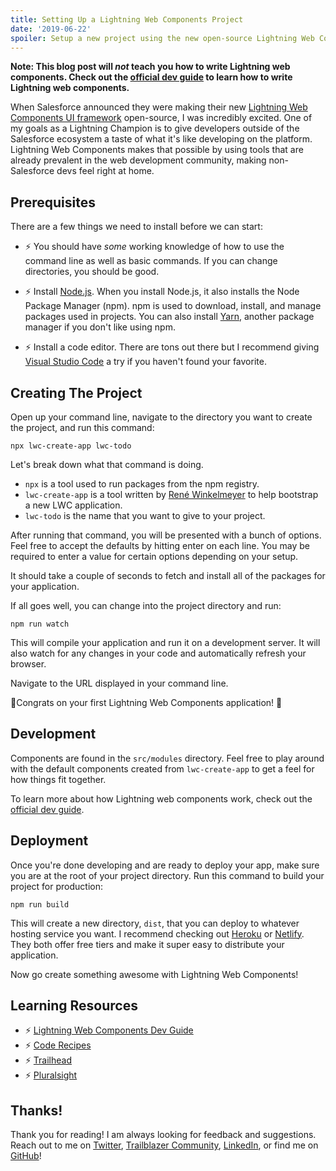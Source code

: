 ```yaml
---
title: Setting Up a Lightning Web Components Project
date: '2019-06-22'
spoiler: Setup a new project using the new open-source Lightning Web Components UI framework.
---
```


**Note: This blog post will _not_ teach you how to write Lightning web components. Check out the [official dev guide](https://lwc.dev/guide/introduction) to learn how to write Lightning web components.**

When Salesforce announced they were making their new [Lightning Web Components UI framework](https://lwc.dev/) open-source, I was incredibly excited. One of my goals as a Lightning Champion is to give developers outside of the Salesforce ecosystem a taste of what it's like developing on the platform. Lightning Web Components makes that possible by using tools that are already prevalent in the web development community, making non-Salesforce devs feel right at home.

## Prerequisites

There are a few things we need to install before we can start:

* ⚡️ You should have *some* working knowledge of how to use the command line as well as basic commands. If you can change directories, you should be good.

* ⚡️ Install [Node.js](https://nodejs.org/). When you install Node.js, it also installs the Node Package Manager (npm). npm is used to download, install, and manage packages used in projects. You can also install [Yarn](https://yarnpkg.com/), another package manager if you don't like using npm.

* ⚡️ Install a code editor. There are tons out there but I recommend giving [Visual Studio Code](https://code.visualstudio.com/) a try if you haven't found your favorite.

## Creating The Project

Open up your command line, navigate to the directory you want to create the project, and run this command:

```(zsh)
npx lwc-create-app lwc-todo
```
Let's break down what that command is doing.
* `npx` is a tool used to run packages from the npm registry.
* `lwc-create-app` is a tool written by [René Winkelmeyer](https://twitter.com/muenzpraeger) to help bootstrap a new LWC application.
* `lwc-todo` is the name that you want to give to your project.

After running that command, you will be presented with a bunch of options. Feel free to accept the defaults by hitting enter on each line. You may be required to enter a value for certain options depending on your setup.

It should take a couple of seconds to fetch and install all of the packages for your application.

If all goes well, you can change into the project directory and run:

```(zsh)
npm run watch
```
This will compile your application and run it on a development server. It will also watch for any changes in your code and automatically refresh your browser.

Navigate to the URL displayed in your command line.

🎉Congrats on your first Lightning Web Components application! 🎉

## Development

Components are found in the `src/modules` directory. Feel free to play around with the default components created from `lwc-create-app` to get a feel for how things fit together.

To learn more about how Lightning web components work, check out the [official dev guide](https://lwc.dev/guide/introduction).

## Deployment

Once you're done developing and are ready to deploy your app, make sure you are at the root of your project directory. Run this command to build your project for production:

```(zsh)
npm run build
```

This will create a new directory, `dist`, that you can deploy to whatever hosting service you want. I recommend checking out [Heroku](https://www.heroku.com/) or [Netlify](https://www.netlify.com/). They both offer free tiers and make it super easy to distribute your application.

Now go create something awesome with Lightning Web Components!

## Learning Resources

* ⚡️ [Lightning Web Components Dev Guide](https://lwc.dev/guide/introduction)
* ⚡️ [Code Recipes](https://github.com/trailheadapps/lwc-recipes-oss)
* ⚡️ [Trailhead](https://trailhead.salesforce.com/en/content/learn/trails/build-lightning-web-components)
* ⚡️ [Pluralsight](https://www.pluralsight.com/courses/play-by-play-understanding-lightning-web-components-non-salesforce-developers)

## Thanks!

Thank you for reading! I am always looking for feedback and suggestions. Reach out to me on [Twitter](https://twitter.com/quinnmcphail), [Trailblazer Community](https://success.salesforce.com/ProfileView?u=0053000000BniNxAAJ), [LinkedIn](https://www.linkedin.com/in/quinnmcphail/), or find me on [GitHub](https://github.com/quinnmcphail)!